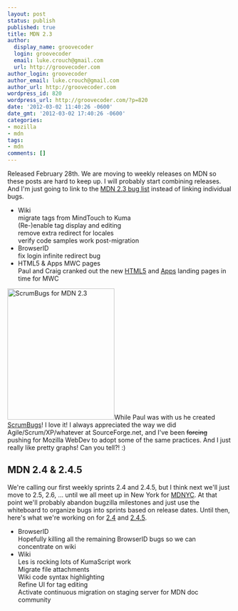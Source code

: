```yaml
---
layout: post
status: publish
published: true
title: MDN 2.3
author:
  display_name: groovecoder
  login: groovecoder
  email: luke.crouch@gmail.com
  url: http://groovecoder.com
author_login: groovecoder
author_email: luke.crouch@gmail.com
author_url: http://groovecoder.com
wordpress_id: 820
wordpress_url: http://groovecoder.com/?p=820
date: '2012-03-02 11:40:26 -0600'
date_gmt: '2012-03-02 17:40:26 -0600'
categories:
- mozilla
- mdn
tags:
- mdn
comments: []
---
```

<p>Released February 28th. We are moving to weekly releases on MDN so these posts are hard to keep up. I will probably start combining releases. And I'm just going to link to the <a href="http://mzl.la/mdn_23">MDN 2.3 bug list</a> instead of linking individual bugs.</p>
<ul>
<li>Wiki<br />
migrate tags from MindTouch to Kuma<br />
(Re-)enable tag display and editing<br />
remove extra redirect for locales<br />
verify code samples work post-migration</li>
<li>BrowserID<br />
fix login infinite redirect bug</li>
<li>HTML5 &amp; Apps MWC pages<br />
Paul and Craig cranked out the new <a href="https://developer.mozilla.org/learn/html5">HTML5</a> and <a href="https://developer.mozilla.org/apps">Apps</a> landing pages in time for MWC</li>
</ul>
<p><a href="http://scrumbu.gs/projects/mdn/2.3/"><img class="alignleft" title="ScrumBugs for MDN 2.3" src="http://dl.dropbox.com/u/21969365/images/scrumbugs_mdn_23.png" alt="ScrumBugs for MDN 2.3" width="240" height="294" /></a>While Paul was with us he created <a href="http://scrumbu.gs/">ScrumBugs</a>! I love it! I always appreciated the way we did Agile/Scrum/XP/whatever at SourceForge.net, and I've been <del>forcing</del> pushing for Mozilla WebDev to adopt some of the same practices. And I just really like pretty graphs! Can you tell?! :)</p>
<h2 style="clear: both;">MDN 2.4 &amp; 2.4.5</h2>
<p>We're calling our first weekly sprints 2.4 and 2.4.5, but I think next we'll just move to 2.5, 2.6, ... until we all meet up in New York for <a href="http://lanyrd.com/2012/mdnyc/">MDNYC</a>. At that point we'll probably abandon bugzilla milestones and just use the whiteboard to organize bugs into sprints based on release dates. Until then, here's what we're working on for <a href="http://scrumbu.gs/projects/mdn/2.4/">2.4</a> and <a href="http://scrumbu.gs/projects/mdn/2.4.5/">2.4.5</a>.</p>
<ul>
<li>BrowserID<br />
Hopefully killing all the remaining BrowserID bugs so we can concentrate on wiki</li>
<li>Wiki<br />
Les is rocking lots of KumaScript work<br />
Migrate file attachments<br />
Wiki code syntax highlighting<br />
Refine UI for tag editing<br />
Activate continuous migration on staging server for MDN doc community</li>
</ul>
